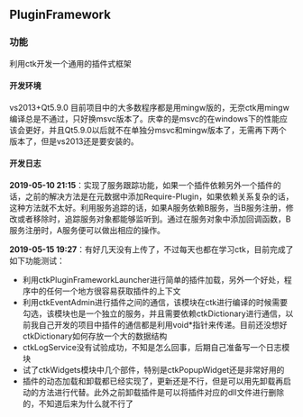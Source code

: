 ﻿## PluginFramework
### 功能
利用ctk开发一个通用的插件式框架
#### 开发环境
vs2013+Qt5.9.0 
目前项目中的大多数程序都是用mingw版的，无奈ctk用mingw编译总是不通过，只好换msvc版本了。庆幸的是msvc的在windows下的性能应该会更好，并且Qt5.9.0以后就不在单独分msvc和mingw版本了，无需再下两个版本了，但是vs2013还是要安装的。
#### 开发日志
**2019-05-10 21:15**：实现了服务跟踪功能，如果一个插件依赖另外一个插件的话，之前的解决方法是在元数据中添加Require-Plugin，如果依赖关系复杂的话，这种方法就不太好。利用服务追踪的话，如果A服务依赖B服务，当B服务注册，修改或者移除时，追踪服务对象都能够监听到。通过在服务对象中添加回调函数，B服务注册时，A服务便可以做出相应的操作。

**2019-05-15 19:27**：有好几天没有上传了，不过每天也都在学习ctk，目前完成了如下功能测试：
* 利用ctkPluginFrameworkLauncher进行简单的插件加载，另外一个好处，程序中的任何一个地方很容易获取插件的上下文
* 利用ctkEventAdmin进行插件之间的通信，该模块在ctk进行编译的时候需要勾选，该模块也是一个独立的服务，并且需要依赖ctkDictionary进行通信，以前我自己开发的项目中插件的通信都是利用void*指针来传递。目前还没想好ctkDictionary如何存放一个大的数据结构
* ctkLogService没有试验成功，不知是怎么回事，后期自己准备写一个日志模块
* 试了ctkWidgets模块中几个部件，特别是ctkPopupWidget还是非常好用的
* 插件的动态加载和卸载都已经实现了，更新还是不行，但是可以用先卸载再启动的方法进行代替。此外之前卸载插件是可以将插件对应的dll文件进行删除的，不知道后来为什么就不行了